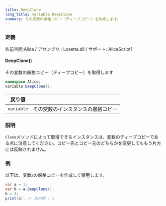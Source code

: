 ```yaml
---
title: DeepClone
long_title: variable.DeepClone
summary: その変数の厳格コピー（ディープコピー）を作成します。
---
```

### 定義
名前空間:Alice / アセンブリ : Losetta.dll / サポート: AliceScript1

#### DeepClone()

その変数の厳格コピー（ディープコピー）を取得します

```cs title="AliceScript"
namespace Alice;
variable DeepClone();
```

|戻り値| |
|-|-|
|`variable`| その変数のインスタンスの厳格コピー|

### 説明
`Clone`メソッドによって取得できるインスタンスは、変数のディープコピーである点に注意してください。コピー先とコピー元のどちらかを変更してももう片方には反映されません。

### 例
以下は、変数`a`の厳格コピーを作成して使用します。

```cs title="AliceScript"
var a = 1;
var b = a.DeepClone();
b = 3;
print(a); // 出力例 : 1
```
